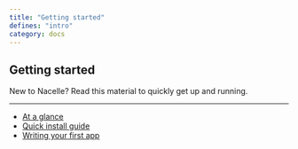 ```yaml
---
title: "Getting started"
defines: "intro"
category: docs
---
```


## Getting started

New to Nacelle? Read this material to quickly get up and running.

---

- [At a glance](/docs/intro/at-a-glance)
- [Quick install guide](/docs/intro/install)
- [Writing your first app](/docs/intro/tutorial)
